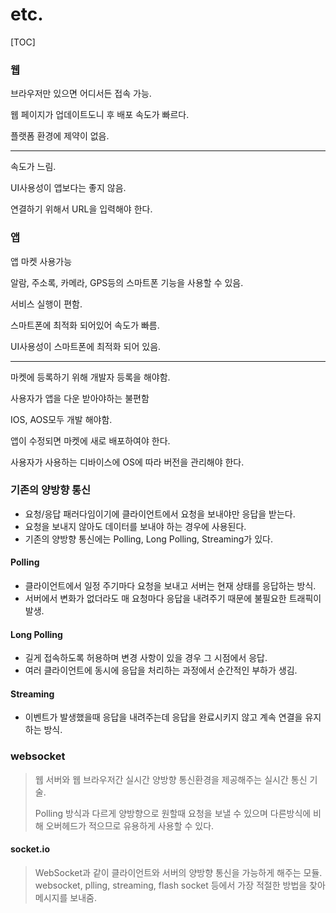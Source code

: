 # etc.
[TOC]

### 웹

브라우저만 있으면 어디서든 접속 가능.

웹 페이지가 업데이트도니 후 배포 속도가 빠르다.

플랫폼 환경에 제약이 없음.

------

속도가 느림.

UI사용성이 앱보다는 좋지 않음.

연결하기 위해서 URL을 입력해야 한다.



### 앱

앱 마켓 사용가능

알람, 주소록, 카메라, GPS등의 스마트폰 기능을 사용할 수 있음.

서비스 실행이 편함.

스마트폰에 최적화 되어있어 속도가 빠름.

UI사용성이 스마트폰에 최적화 되어 있음.

------

마켓에 등록하기 위해 개발자 등록을 해야함.

사용자가 앱을 다운 받아야하는 불편함

IOS, AOS모두 개발 해야함.

앱이 수정되면 마켓에 새로 배포하여야 한다.

사용자가 사용하는 디바이스에 OS에 따라 버전을 관리해야 한다.


### 기존의 양방향 통신

- 요청/응답 패러다임이기에 클라이언트에서 요청을 보내야만 응답을 받는다.
- 요청을 보내지 않아도 데이터를 보내야 하는 경우에 사용된다.
- 기존의 양방향 통신에는 Polling, Long Polling, Streaming가 있다.

#### Polling
- 클라이언트에서 일정 주기마다 요청을 보내고 서버는 현재 상태를 응답하는 방식.
- 서버에서 변화가 없더라도 매 요청마다 응답을 내려주기 때문에 불필요한 트래픽이 발생.

#### Long Polling
- 길게 접속하도록 허용하며 변경 사항이 있을 경우 그 시점에서 응답.
- 여러 클라이언트에 동시에 응답을 처리하는 과정에서 순간적인 부하가 생김.


#### Streaming
- 이벤트가 발생했을때 응답을 내려주는데 응답을 완료시키지 않고 계속 연결을 유지하는 방식.

### websocket
> 웹 서버와 웹 브라우저간 실시간 양방향 통신환경을 제공해주는 실시간 통신 기술.
> 
> Polling 방식과 다르게 양방향으로 원할때 요청을 보낼 수 있으며 다른방식에 비해 오버헤드가 적으므로 유용하게 사용할 수 있다.

#### socket.io
> WebSocket과 같이 클라이언트와 서버의 양방향 통신을 가능하게 해주는 모듈.
> websocket, plling, streaming, flash socket 등에서 가장 적절한 방법을 찾아 메시지를 보내줌.



